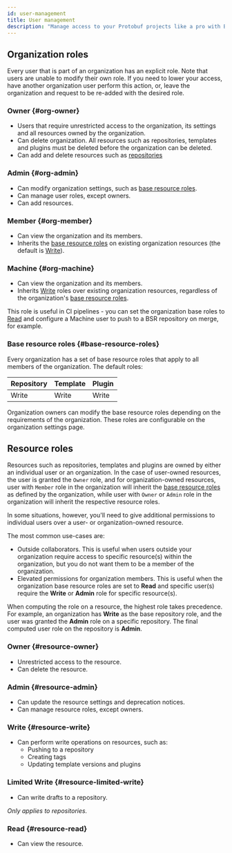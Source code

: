 ```yaml
---
id: user-management
title: User management
description: "Manage access to your Protobuf projects like a pro with Buf Schema Registry user management - Learn how to efficiently control access to your registry, delegate responsibilities, and keep your projects organized and secure."
---
```


## Organization roles

Every user that is part of an organization has an explicit role. Note that users
are unable to modify their own role. If you need to lower your access, have
another organization user perform this action, or, leave the organization and
request to be re-added with the desired role.

### Owner {#org-owner}

- Users that require unrestricted access to the organization, its settings and
  all resources owned by the organization.
- Can delete organization. All resources such as repositories, templates and
  plugins must be deleted before the organization can be deleted.
- Can add and delete resources such as
  [repositories](../bsr/overview.mdx#modules)

### Admin {#org-admin}

- Can modify organization settings, such as
  [base resource roles](#base-resource-roles).
- Can manage user roles, except owners.
- Can add resources.

### Member {#org-member}

- Can view the organization and its members.
- Inherits the [base resource roles](#base-resource-roles) on existing organization
  resources (the default is [Write](#resource-write)).

### Machine {#org-machine}

- Can view the organization and its members.
- Inherits [Write](#resource-write) roles over existing organization resources, 
  regardless of the organization's [base resource roles](#base-resource-roles).

This role is useful in CI pipelines - you can set the organization base roles to
[Read](#resource-read) and configure a Machine user to push to a BSR repository
on merge, for example.

### Base resource roles {#base-resource-roles}

Every organization has a set of base resource roles that apply to all members of
the organization. The default roles:

| Repository | Template | Plugin |
| :--------- | :------- | :----- |
| Write      | Write    | Write  |

Organization owners can modify the base resource roles depending on the
requirements of the organization. These roles are configurable on the
organization settings page.

## Resource roles

Resources such as repositories, templates and plugins are owned by either an
individual user or an organization. In the case of user-owned resources, the
user is granted the `Owner` role, and for organization-owned resources, user
with `Member` role in the organization will inherit the 
[base resource roles](#base-resource-roles) as defined by the organization, 
while user with `Owner` or `Admin` role in the organization will inherit the 
respective resource roles.

In some situations, however, you'll need to give additional permissions to
individual users over a user- or organization-owned resource.

The most common use-cases are:

- Outside collaborators. This is useful when users outside your organization
  require access to specific resource(s) within the organization, but you do not
  want them to be a member of the organization.
- Elevated permissions for organization members. This is useful when the
  organization base resource roles are set to **Read** and specific user(s)
  require the **Write** or **Admin** role for specific resource(s).

When computing the role on a resource, the highest role takes precedence. For
example, an organization has **Write** as the base repository role, and the user
was granted the **Admin** role on a specific repository. The final computed user
role on the repository is **Admin**.

### Owner {#resource-owner}

- Unrestricted access to the resource.
- Can delete the resource.

### Admin {#resource-admin}

- Can update the resource settings and deprecation notices.
- Can manage resource roles, except owners.

### Write {#resource-write}

- Can perform write operations on resources, such as:
    - Pushing to a repository
    - Creating tags
    - Updating template versions and plugins

### Limited Write {#resource-limited-write}

- Can write drafts to a repository.

_Only applies to repositories._

### Read {#resource-read}

- Can view the resource.
